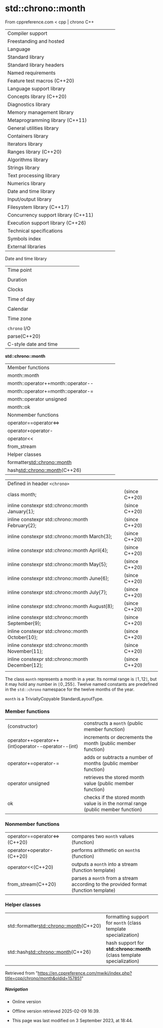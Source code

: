 # std::chrono::month

From cppreference.com
< cpp‎ | chrono
C++

|  |  |  |  |  |
| --- | --- | --- | --- | --- |
| Compiler support | | | | |
| Freestanding and hosted | | | | |
| Language | | | | |
| Standard library | | | | |
| Standard library headers | | | | |
| Named requirements | | | | |
| Feature test macros (C++20) | | | | |
| Language support library | | | | |
| Concepts library (C++20) | | | | |
| Diagnostics library | | | | |
| Memory management library | | | | |
| Metaprogramming library (C++11) | | | | |
| General utilities library | | | | |
| Containers library | | | | |
| Iterators library | | | | |
| Ranges library (C++20) | | | | |
| Algorithms library | | | | |
| Strings library | | | | |
| Text processing library | | | | |
| Numerics library | | | | |
| Date and time library | | | | |
| Input/output library | | | | |
| Filesystem library (C++17) | | | | |
| Concurrency support library (C++11) | | | | |
| Execution support library (C++26) | | | | |
| Technical specifications | | | | |
| Symbols index | | | | |
| External libraries | | | | |

Date and time library

|  |  |  |  |  |
| --- | --- | --- | --- | --- |
| Time point | | | | |
| |  |  |  |  |  | | --- | --- | --- | --- | --- | | time_point(C++11) | | | | | | |  |  |  |  |  | | --- | --- | --- | --- | --- | | clock_time_conversion(C++20) | | | | | | |  |  |  |  |  | | --- | --- | --- | --- | --- | | clock_cast(C++20) | | | | | |
| Duration | | | | |
| |  |  |  |  |  | | --- | --- | --- | --- | --- | | duration(C++11) | | | | | |
| Clocks | | | | |
| |  |  |  |  |  | | --- | --- | --- | --- | --- | | system_clock(C++11) | | | | | | steady_clock(C++11) | | | | | | is_clock(C++20) | | | | | | |  |  |  |  |  | | --- | --- | --- | --- | --- | | utc_clock(C++20) | | | | | | tai_clock(C++20) | | | | | | high_resolution_clock(C++11) | | | | | | |  |  |  |  |  | | --- | --- | --- | --- | --- | | gps_clock(C++20) | | | | | | file_clock(C++20) | | | | | | local_t(C++20) | | | | | |
| Time of day | | | | |
| |  |  |  |  |  | | --- | --- | --- | --- | --- | | is_amis_pm(C++20)(C++20) | | | | | | |  |  |  |  |  | | --- | --- | --- | --- | --- | | make12make24(C++20)(C++20) | | | | | | |  |  |  |  |  | | --- | --- | --- | --- | --- | | hh_mm_ss(C++20) | | | | | |  | | | | | |
| Calendar | | | | |
| |  |  |  |  |  | | --- | --- | --- | --- | --- | | day(C++20) | | | | | | ****month****(C++20) | | | | | | year(C++20) | | | | | | weekday(C++20) | | | | | | operator/(C++20) | | | | | | year_month_day(C++20) | | | | | | |  |  |  |  |  | | --- | --- | --- | --- | --- | | year_month_day_last(C++20) | | | | | | year_month_weekday(C++20) | | | | | | year_month_weekday_last(C++20) | | | | | | weekday_indexed(C++20) | | | | | | weekday_last(C++20) | | | | | | month_day(C++20) | | | | | | |  |  |  |  |  | | --- | --- | --- | --- | --- | | month_day_last(C++20) | | | | | | month_weekday(C++20) | | | | | | month_weekday_last(C++20) | | | | | | year_month(C++20) | | | | | | last_speclast(C++20)(C++20) | | | | | |
| Time zone | | | | |
| |  |  |  |  |  | | --- | --- | --- | --- | --- | | tzdb(C++20) | | | | | | tzdb_list(C++20) | | | | | | get_tzdbget_tzdb_listreload_tzdbremote_version(C++20)(C++20)(C++20)(C++20) | | | | | | sys_info(C++20) | | | | | | |  |  |  |  |  | | --- | --- | --- | --- | --- | | local_info(C++20) | | | | | | nonexistent_local_time(C++20) | | | | | | ambiguous_local_time(C++20) | | | | | | locate_zone(C++20) | | | | | | current_zone(C++20) | | | | | | time_zone(C++20) | | | | | | choose(C++20) | | | | | | |  |  |  |  |  | | --- | --- | --- | --- | --- | | zoned_traits(C++20) | | | | | | zoned_time(C++20) | | | | | | time_zone_link(C++20) | | | | | | leap_second(C++20) | | | | | | leap_second_info(C++20) | | | | | | get_leap_second_info(C++20) | | | | | |  | | | | | |
| `chrono` I/O | | | | |
| parse(C++20) | | | | |
| C-style date and time | | | | |

****std::chrono::month****

|  |  |  |  |  |
| --- | --- | --- | --- | --- |
| Member functions | | | | |
| month::month | | | | |
| month::operator++month::operator-- | | | | |
| month::operator+=month::operator-= | | | | |
| month::operator unsigned | | | | |
| month::ok | | | | |
| Nonmember functions | | | | |
| operator==operator<=> | | | | |
| operator+operator- | | | | |
| operator<< | | | | |
| from_stream | | | | |
| Helper classes | | | | |
| formatter<std::chrono::month> | | | | |
| hash<std::chrono::month>(C++26) | | | | |

|  |  |  |
| --- | --- | --- |
| Defined in header `<chrono>` |  |  |
| class month; |  | (since C++20) |
| inline constexpr std::chrono::month January{1}; |  | (since C++20) |
| inline constexpr std::chrono::month February{2}; |  | (since C++20) |
| inline constexpr std::chrono::month March{3}; |  | (since C++20) |
| inline constexpr std::chrono::month April{4}; |  | (since C++20) |
| inline constexpr std::chrono::month May{5}; |  | (since C++20) |
| inline constexpr std::chrono::month June{6}; |  | (since C++20) |
| inline constexpr std::chrono::month July{7}; |  | (since C++20) |
| inline constexpr std::chrono::month August{8}; |  | (since C++20) |
| inline constexpr std::chrono::month September{9}; |  | (since C++20) |
| inline constexpr std::chrono::month October{10}; |  | (since C++20) |
| inline constexpr std::chrono::month November{11}; |  | (since C++20) |
| inline constexpr std::chrono::month December{12}; |  | (since C++20) |
|  |  |  |

The class `month` represents a month in a year. Its normal range is `[`1`,`12`]`, but it may hold any number in `[`​0​`,`255`]`. Twelve named constants are predefined in the `std::chrono` namespace for the twelve months of the year.

`month` is a TriviallyCopyable StandardLayoutType.

### Member functions

|  |  |
| --- | --- |
| (constructor) | constructs a `month`   (public member function) |
| operator++operator++(int)operator--operator--(int) | increments or decrements the month   (public member function) |
| operator+=operator-= | adds or subtracts a number of months   (public member function) |
| operator unsigned | retrieves the stored month value   (public member function) |
| ok | checks if the stored month value is in the normal range   (public member function) |

### Nonmember functions

|  |  |
| --- | --- |
| operator==operator<=>(C++20) | compares two `month` values   (function) |
| operator+operator-(C++20) | performs arithmetic on `month`s   (function) |
| operator<<(C++20) | outputs a `month` into a stream   (function template) |
| from_stream(C++20) | parses a `month` from a stream according to the provided format   (function template) |

### Helper classes

|  |  |
| --- | --- |
| std::formatter<std::chrono::month>(C++20) | formatting support for `month`   (class template specialization) |
| std::hash<std::chrono::month>(C++26) | hash support for ****std::chrono::month****   (class template specialization) |

Retrieved from "<https://en.cppreference.com/mwiki/index.php?title=cpp/chrono/month&oldid=157851>"

##### Navigation

- Online version
- Offline version retrieved 2025-02-09 16:39.

- This page was last modified on 3 September 2023, at 18:44.